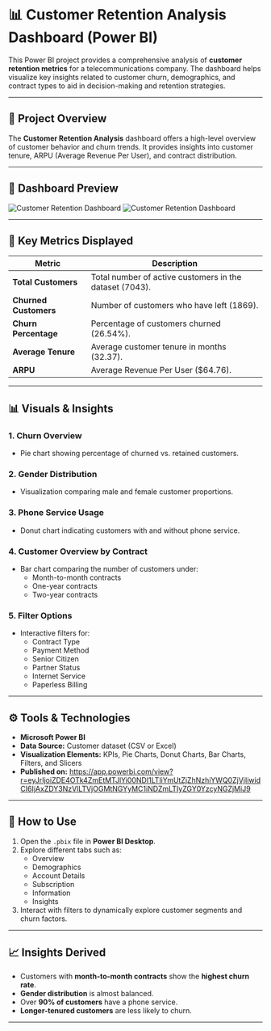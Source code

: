 # 📊 Customer Retention Analysis Dashboard (Power BI)

This Power BI project provides a comprehensive analysis of **customer retention metrics** for a telecommunications company. The dashboard helps visualize key insights related to customer churn, demographics, and contract types to aid in decision-making and retention strategies.

---

## 📁 Project Overview

The **Customer Retention Analysis** dashboard offers a high-level overview of customer behavior and churn trends. It provides insights into customer tenure, ARPU (Average Revenue Per User), and contract distribution.

---

## 📸 Dashboard Preview

![Customer Retention Dashboard]("C:\Users\mbkum\Pictures\Screenshots\overview.png")
![Customer Retention Dashboard]("C:\Users\mbkum\Pictures\Screenshots\subscription.png")

---

## 🧩 Key Metrics Displayed

| Metric | Description |
|--------|--------------|
| **Total Customers** | Total number of active customers in the dataset (7043). |
| **Churned Customers** | Number of customers who have left (1869). |
| **Churn Percentage** | Percentage of customers churned (26.54%). |
| **Average Tenure** | Average customer tenure in months (32.37). |
| **ARPU** | Average Revenue Per User ($64.76). |

---

## 📊 Visuals & Insights

### 1. **Churn Overview**
- Pie chart showing percentage of churned vs. retained customers.

### 2. **Gender Distribution**
- Visualization comparing male and female customer proportions.

### 3. **Phone Service Usage**
- Donut chart indicating customers with and without phone service.

### 4. **Customer Overview by Contract**
- Bar chart comparing the number of customers under:
  - Month-to-month contracts
  - One-year contracts
  - Two-year contracts

### 5. **Filter Options**
- Interactive filters for:
  - Contract Type
  - Payment Method
  - Senior Citizen
  - Partner Status
  - Internet Service
  - Paperless Billing

---

## ⚙️ Tools & Technologies

- **Microsoft Power BI**
- **Data Source:** Customer dataset (CSV or Excel)
- **Visualization Elements:** KPIs, Pie Charts, Donut Charts, Bar Charts, Filters, and Slicers
- **Published on:** https://app.powerbi.com/view?r=eyJrIjoiZDE4OTk4ZmEtMTJlYi00NDI1LTliYmUtZjZhNzhiYWQ0ZjVjIiwidCI6IjAxZDY3NzVlLTVjOGMtNGYyMC1iNDZmLTIyZGY0YzcyNGZjMiJ9

---

## 🚀 How to Use

1. Open the `.pbix` file in **Power BI Desktop**.
2. Explore different tabs such as:
   - Overview
   - Demographics
   - Account Details
   - Subscription
   - Information
   - Insights
3. Interact with filters to dynamically explore customer segments and churn factors.

---

## 📈 Insights Derived

- Customers with **month-to-month contracts** show the **highest churn rate**.
- **Gender distribution** is almost balanced.
- Over **90% of customers** have a phone service.
- **Longer-tenured customers** are less likely to churn.

---
